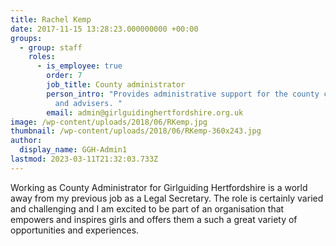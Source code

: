 ```yaml
---
title: Rachel Kemp
date: 2017-11-15 13:28:23.000000000 +00:00
groups:
  - group: staff
    roles:
      - is_employee: true
        order: 7
        job_title: County administrator
        person_intro: "Provides administrative support for the county commissioner, team
          and advisers. "
        email: admin@girlguidinghertfordshire.org.uk
image: /wp-content/uploads/2018/06/RKemp.jpg
thumbnail: /wp-content/uploads/2018/06/RKemp-360x243.jpg
author:
  display_name: GGH-Admin1
lastmod: 2023-03-11T21:32:03.733Z
---
```

Working as County Administrator for Girlguiding Hertfordshire is
    a world away from my previous job as a Legal Secretary. The role is certainly
    varied and challenging and I am excited to be part of an organisation that empowers
    and inspires girls and offers them a such a great variety of opportunities and
    experiences.

